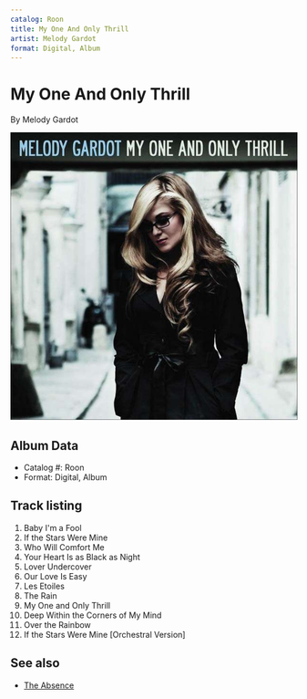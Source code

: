 ```yaml
---
catalog: Roon
title: My One And Only Thrill
artist: Melody Gardot
format: Digital, Album
---
```


# My One And Only Thrill

By Melody Gardot

![](../../assets/albumcovers/Melody_Gardot-My_One_And_Only_Thrill.png)

## Album Data

- Catalog #: Roon
- Format: Digital, Album


## Track listing


1. Baby I'm a Fool
2. If the Stars Were Mine
3. Who Will Comfort Me
4. Your Heart Is as Black as Night
5. Lover Undercover
6. Our Love Is Easy
7. Les Etoiles
8. The Rain
9. My One and Only Thrill
10. Deep Within the Corners of My Mind
11. Over the Rainbow
12. If the Stars Were Mine [Orchestral Version]


## See also

- [The Absence](The_Absence.md)
